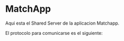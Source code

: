 # MatchApp

Aqui esta el Shared Server de la aplicacion Matchapp.

El protocolo para comunicarse es el siguiente:
